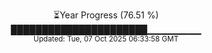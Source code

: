 <p align="center">
⏳Year Progress (76.51 %) <br>
██████████████████████▁▁▁▁▁▁▁▁ <br>
<sub>Updated: Tue, 07 Oct 2025 06:33:58 GMT</sub>
</p>

